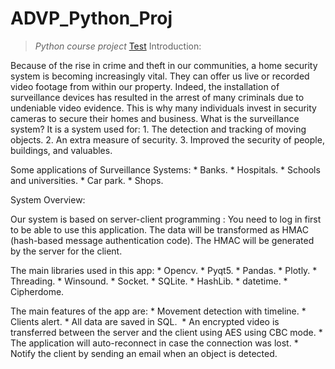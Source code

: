 # ADVP_Python_Proj
>_Python course project_
[Test]("Alert.py")
Introduction:

Because of the rise in crime and theft in our communities, a home security system is becoming increasingly vital. They can offer us live or recorded video footage from within our property. Indeed, the installation of surveillance devices has resulted in the arrest of many criminals due to undeniable video evidence. This is why many individuals invest in security cameras to secure their homes and business.
What is the surveillance system? 
It is a system used for: 
	1. The detection and tracking of moving objects.
	2. An extra measure of security.
	3. Improved the security of people, buildings, and valuables.

Some applications of Surveillance Systems:
	* Banks.
	* Hospitals.
	* Schools and universities.
	* Car park.
	* Shops.

System Overview:

Our system is based on server-client programming :
You need to log in first to be able to use this application.
The data will be transformed as HMAC (hash-based message authentication code).
The HMAC will be generated by the server for the client.

The main libraries used in this app:
	* Opencv.
	* Pyqt5.
	* Pandas.
	* Plotly.
	* Threading.
	* Winsound.
	* Socket.
	* SQLite.
	* HashLib.
	* datetime.
	* Cipherdome.

The main features of the app are:
	* Movement detection with timeline.
	* Clients alert.
	* All data are saved in SQL. 
	* An encrypted video is transferred between the server and the client using AES using CBC mode.
	* The application will auto-reconnect in case the connection was lost.
	* Notify the client by sending an email when an object is detected.

